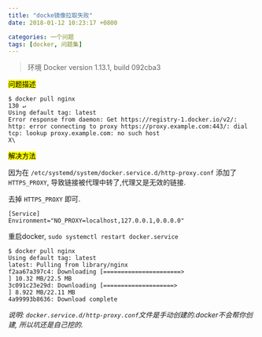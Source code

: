```yaml
---
title: "docke镜像拉取失败"
date: 2018-01-12 10:23:17 +0800

categories: 一个问题
tags: [docker, 问题集]
---
```


>环境
>Docker version 1.13.1, build 092cba3

<mark>问题描述</mark>

```
$ docker pull nginx                                                                                                                    130 ↵
Using default tag: latest
Error response from daemon: Get https://registry-1.docker.io/v2/: http: error connecting to proxy https://proxy.example.com:443/: dial tcp: lookup proxy.example.com: no such host
X\
```

<mark>解决方法</mark>

因为在 `/etc/systemd/system/docker.service.d/http-proxy.conf` 添加了 `HTTPS_PROXY`, 导致链接被代理中转了,代理又是无效的链接.

去掉 `HTTPS_PROXY` 即可.

```
[Service]    
Environment="NO_PROXY=localhost,127.0.0.1,0.0.0.0"
```

重启docker, `sudo systemctl restart docker.service`

```
$ docker pull nginx
Using default tag: latest
latest: Pulling from library/nginx
f2aa67a397c4: Downloading [======================>                            ] 10.32 MB/22.5 MB
3c091c23e29d: Downloading [====================>                              ] 8.922 MB/22.11 MB
4a99993b8636: Download complete
```

_说明: `docker.service.d/http-proxy.conf`文件是手动创建的.docker不会帮你创建, 所以坑还是自己挖的._
